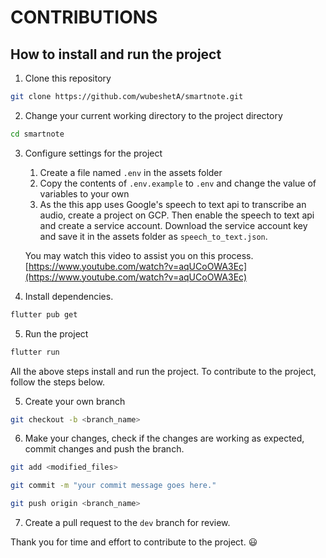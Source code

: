 # CONTRIBUTIONS

## How to install and run the project

1. Clone this repository

```bash
git clone https://github.com/wubeshetA/smartnote.git
```

2. Change your current working directory to the project directory

```bash
cd smartnote
```

3. Configure settings for the project

    1. Create a file named `.env` in the assets folder
    2. Copy the contents of `.env.example` to `.env` and change the value of variables to your own
    3. As the this app uses Google's speech to text api to transcribe an audio, create a project on GCP. Then enable the speech to text api and create a service account. Download the service account key and save it in the assets folder as `speech_to_text.json`. 
    
    You may watch this video to assist you on this process. [https://www.youtube.com/watch?v=aqUCoOWA3Ec](https://www.youtube.com/watch?v=aqUCoOWA3Ec)


4. Install dependencies.

```bash
flutter pub get
```

5. Run the project

```bash
flutter run
```

All the above steps install and run the project. To contribute to the project, follow the steps below.

5. Create your own branch

```bash
git checkout -b <branch_name>
```

6. Make your changes, check if the changes are working as expected, commit changes and push the branch.


```bash
git add <modified_files>
```

```bash
git commit -m "your commit message goes here."
```
```bash
git push origin <branch_name>
```

7. Create a pull request to the `dev` branch for review.


Thank you for time and effort to contribute to the project. :smiley:


